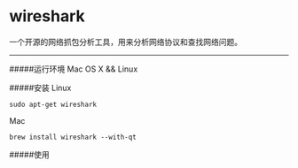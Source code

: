 # wireshark

一个开源的网络抓包分析工具，用来分析网络协议和查找网络问题。

---

#####运行环境
Mac OS X && Linux

#####安装
Linux
```
sudo apt-get wireshark
```

Mac
```
brew install wireshark --with-qt
```

#####使用